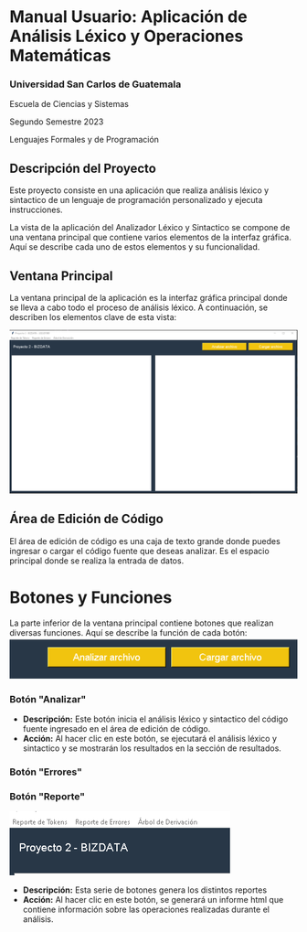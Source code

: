 # Manual Usuario: Aplicación de Análisis Léxico y Operaciones Matemáticas

### Universidad San Carlos de Guatemala
Escuela de Ciencias y Sistemas 

Segundo Semestre 2023

Lenguajes Formales y de Programación
## Descripción del Proyecto
Este proyecto consiste en una aplicación que realiza análisis léxico  y sintactico de un lenguaje de programación personalizado y ejecuta instrucciones.


La vista de la aplicación del Analizador Léxico y Sintactico se compone de una ventana principal que contiene varios elementos de la interfaz gráfica. Aquí se describe cada uno de estos elementos y su funcionalidad.

## Ventana Principal

La ventana principal de la aplicación es la interfaz gráfica principal donde se lleva a cabo todo el proceso de análisis léxico. A continuación, se describen los elementos clave de esta vista:

![Vista Principal](https://github.com/Serrano18/LFP_S2_2023_Proyecto2_202201989/blob/main/Imagenes/Interfaz.png)


## Área de Edición de Código

El área de edición de código es una caja de texto grande donde puedes ingresar o cargar el código fuente que deseas analizar. Es el espacio principal donde se realiza la entrada de datos.


# Botones y Funciones

La parte inferior de la ventana principal contiene botones que realizan diversas funciones. Aquí se describe la función de cada botón:
![Botón Analizar](https://github.com/Serrano18/LFP_S2_2023_Proyecto2_202201989/blob/main/Imagenes/Botones.png)

### Botón "Analizar"

- **Descripción:** Este botón inicia el análisis léxico y sintactico del código fuente ingresado en el área de edición de código.
- **Acción:** Al hacer clic en este botón, se ejecutará el análisis léxico y sintactico y se mostrarán los resultados en la sección de resultados.

### Botón "Errores"


### Botón "Reporte"
![Botón Analizar](https://github.com/Serrano18/LFP_S2_2023_Proyecto2_202201989/blob/main/Imagenes/Reportes.png)
- **Descripción:** Esta serie de botones genera los distintos reportes
- **Acción:** Al hacer clic en este botón, se generará un informe html que contiene información sobre las operaciones realizadas durante el análisis.



